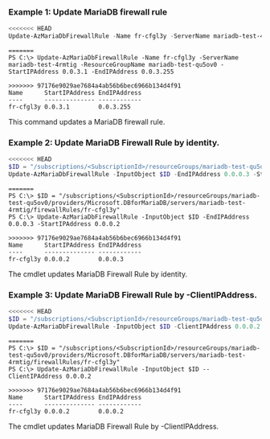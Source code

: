 ### Example 1: Update MariaDB firewall rule
```powershell
<<<<<<< HEAD
Update-AzMariaDbFirewallRule -Name fr-cfgl3y -ServerName mariadb-test-4rmtig -ResourceGroupName mariadb-test-qu5ov0 -StartIPAddress 0.0.3.1 -EndIPAddress 0.0.3.255
```

```output
=======
PS C:\> Update-AzMariaDbFirewallRule -Name fr-cfgl3y -ServerName mariadb-test-4rmtig -ResourceGroupName mariadb-test-qu5ov0 -StartIPAddress 0.0.3.1 -EndIPAddress 0.0.3.255

>>>>>>> 97176e9029ae7684a4ab56b6bec6966b134d4f91
Name      StartIPAddress EndIPAddress
----      -------------- ------------
fr-cfgl3y 0.0.3.1        0.0.3.255
```

This command updates a MariaDB firewall rule.

### Example 2: Update MariaDB Firewall Rule by identity.
```powershell
<<<<<<< HEAD
$ID = "/subscriptions/<SubscriptionId>/resourceGroups/mariadb-test-qu5ov0/providers/Microsoft.DBforMariaDB/servers/mariadb-test-4rmtig/firewallRules/fr-cfgl3y"
Update-AzMariaDbFirewallRule -InputObject $ID -EndIPAddress 0.0.0.3 -StartIPAddress 0.0.0.2
```

```output
=======
PS C:\> $ID = "/subscriptions/<SubscriptionId>/resourceGroups/mariadb-test-qu5ov0/providers/Microsoft.DBforMariaDB/servers/mariadb-test-4rmtig/firewallRules/fr-cfgl3y"
PS C:\> Update-AzMariaDbFirewallRule -InputObject $ID -EndIPAddress 0.0.0.3 -StartIPAddress 0.0.0.2

>>>>>>> 97176e9029ae7684a4ab56b6bec6966b134d4f91
Name      StartIPAddress EndIPAddress
----      -------------- ------------
fr-cfgl3y 0.0.0.2        0.0.0.3
```

The cmdlet updates MariaDB Firewall Rule by identity.

### Example 3: Update MariaDB Firewall Rule by -ClientIPAddress.
```powershell
<<<<<<< HEAD
$ID = "/subscriptions/<SubscriptionId>/resourceGroups/mariadb-test-qu5ov0/providers/Microsoft.DBforMariaDB/servers/mariadb-test-4rmtig/firewallRules/fr-cfgl3y"
Update-AzMariaDbFirewallRule -InputObject $ID -ClientIPAddress 0.0.0.2
```

```output
=======
PS C:\> $ID = "/subscriptions/<SubscriptionId>/resourceGroups/mariadb-test-qu5ov0/providers/Microsoft.DBforMariaDB/servers/mariadb-test-4rmtig/firewallRules/fr-cfgl3y"
PS C:\> Update-AzMariaDbFirewallRule -InputObject $ID --ClientIPAddress 0.0.0.2

>>>>>>> 97176e9029ae7684a4ab56b6bec6966b134d4f91
Name      StartIPAddress EndIPAddress
----      -------------- ------------
fr-cfgl3y 0.0.0.2        0.0.0.2
```

The cmdlet updates MariaDB Firewall Rule by -ClientIPAddress.
